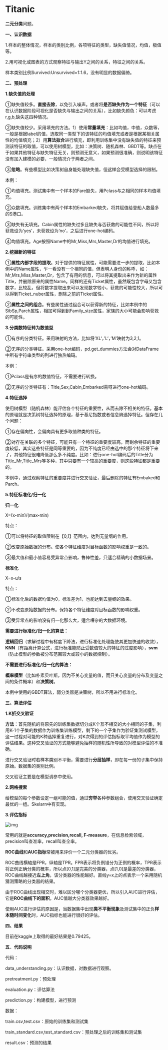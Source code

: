 # Titanic

**二元分类**问题。

**一、认识数据**

1.样本的整体情况，样本的类别比例，各项特征的类型，缺失值情况，均值，极值等。

2.用可视化或图表的方式观察特征与输出Y之间的关系，特征之间的关系。

样本类别比例Survived:Unsurvived=1:1.6，没有明显的数据偏倚。

 

**二、预处理** 

**1.缺失值的处理**

①缺失值较多。**直接去除**，以免引入噪声。或者将**是否缺失作为一个特征**（可以在认识数据阶段可视化是否缺失与输出之间的关系），比如缺失颜色：可以考虑r,g,b,缺失这四种情况。

②缺失值较少。采用填充的方法。1）使用**常量填充**：比如均值，中值，众数等，一般是根据label的值，选取同一类型下的该特征的均值填充或者是根据某相关属性的均值填充；2）用**算法拟合**进行填充，即利用训练集中没有缺失值的特征来预测该特征的取值，可以使用树模型，比如：决策树、随机森林、GBDT等。缺点在于如果其他特征与缺失特征无关，则预测无意义，如果预测很准确，则说明该特征没有加入建模的必要，一般情况介于两者之间。

③**忽略**。有些模型比如决策树自身能处理缺失值，但这样会受模型选择的限制。

本例：

①均值填充。测试集中有一个样本的Fare缺失，用Pclass与之相同的样本均值填充。

②众数填充。训练集中有两个样本的Embarked缺失，将其赋值给登船人数最多的S港口。

③缺失有无填充。Cabin属性的缺失过多且缺失与否获救的可能性不同，所以将获救设为‘yes’，未获救设为‘no’，之后进行one-hot编码。

④均值填充。Age按照Name中的Mr,Miss,Mrs,Master,Dr的均值进行填充。

 

**2.挖掘新的特征**

①**属性内部字段的提取**。对于提供的特征属性，可能需要进一步的提取，比如本例中的Name属性，乍一看没有一个相同的值，但表明人身份的称呼，如：Mr,Mrs,Miss,Master,Dr，包含了有用的信息，可以将其提取出来作为新的属性Title，并删除原来的属性Name。同样的还有Ticket属性，虽然既包含字母又包含数字，比较乱，但将数字提取出来可以发现数字较小，获救的可能性较大，所以可以得到Ticket_nuber属性，删除之前的Ticket属性。

②**属性之间的组合**。有些属性通过组合可以获得新的特征，比如本例中的SibSp,Parch属性，相加可得到到Family_size属性，家族的大小可能会影响获救的可能性。

 

**3.分类数特征转为数值型**

①有序的分类特征。采用映射的方法，比如将‘XL‘，’L‘，’M‘映射为3,2,1。

②无序的分类特征。采用one-hot编码，pd.get_dummies方法会对DataFrame中所有字符串类型的列进行独热编码。

本例：

①Pclass是有序的数值特征，不需要进行转换。

②无序的分类特征有：Title,Sex,Cabin,Embarked需呀进行one-hot编码。

 

**4.特征选择**

使用树模型（随机森林）能评估各个特征的重要性，从而去除不相关的特征。基本的原理就是决策树特征选择的原理，基于基尼指数或者信息熵选择特征。但存在几个问题：

①存在偏向性，会偏向具有更多取值种类的特征。

②对存在关联的多个特征，可能只有一个特征的重要度较高，而剩余特征的重要度较低，其实这些特征是同等重要的，因为不纯度已经由选中的那个特征将下来了，其他特征很难降低那么多不纯度。比如：进行one-hot编码后的Title分为Title_Mr,Title_Mrs等多种，其中只要有一个较高的重要度，则这些特征都是重要的。

本例中，通过观察特征的重要度并进行交叉验证，最后删除的特征有Embaked和Parch。

 

**5.特征标准化/归一化**

**归一化**

X=(x-min)/(max-min)

特点：

①可以将特征的取值限制在【0,1】范围内，达到无量纲的作用。

②改变原始数据的分布。使各个特征维度对目标函数的影响权重是一致的。

③最大值和最小值容易受异常点影响，鲁棒性差，只适合精确的小数据场景。

**标准化**

X=x-u/s

特点：

①标准化后的数据均值为0，标准差为1，也能达到去量纲的效果。

②不改变原始数据的分布。保持各个特征维度对目标函数的影响权重。

③受异常点的影响没有归一化那么大，适合嘈杂的大数据环境。

**需要进行标准化/归一化的算法：**

**逻辑回归**（求解过程中有梯度下降法，进行标准化处理能使其更加快速的收敛），**KNN**（有距离计算公式，进行标准能防止受数值较大的特征的过度影响），**svm**（防止模型的参数被分布范围较大或较小的数据控制）。

**不需要进行标准化/归一化的算法：**

**概率模型**（比如朴素贝叶斯，因为不关心变量的值，而只关心变量的分布及变量之间的条件概率）和**决策树**。

本例中使用的GBDT算法，弱分类器是决策树，所以不用进行标准化。

 

**三、算法评估**

**1.K折交叉验证**

**方法**：首先随机的将原先的训练集数据切分成K个互不相交的大小相同的子集，利用K-1个子集的数据作为训练集训练模型，剩下的一个子集作为验证集测试模型，这一过程对可能的K种选择重复进行，对K次得到的评估指标取平均值作为模型的评估结果。这种交叉验证的方式能够避免抽样的随机性所导致的对模型评估的不准确。

进行交叉验证时若样本类别不平衡，需要进行**分层抽样**，即在每一份的子集中保持原始。数据集的类别比例。

交叉验证主要是在模型调参中使用。

 

**2.网格搜索**

给模型的每个参数设定一组可能的值，通过**穷举**各种参数组合，使用交叉验证确定最优的一组。Skelarn中有实现。

 

**3.评估指标**

![img](file:///C:/Users/zjs_m/AppData/Local/Temp/msohtmlclip1/01/clip_image002.jpg)

常用的就是**accuracy,precision,recall, F-measure**，在信息检索领域，precision叫查准率，recall叫查全率。

**ROC曲线**和**AUC指标**常被用来评价一个二元分类器的优劣。

ROC曲线横轴是FPR，纵轴是TPR。FPR表示将负例错分为正例的概率，TPR表示将正例正确分类的概率，所以点[0,1]是完美的分类器，点[1,0]是最差的分类器，ROC曲线越接近**左上角**，该分类器的性能越好。直线y=x上的点表示一个采用随机猜测策略的分类器的结果。

由于ROC曲线出现相交时，难以区分哪个分类器更优，所以引入AUC进行评估，它是**ROC曲线下的面积**，AUC值越大分类器效果越好。

使用AUC进行评估的原因是，当数据集中出现**类不平衡现象**及测试集中的正负**样本随时间变化**时，AUC指标也能进行很好的评估。

 

**四、结果**

目前在kaggle上取得的最好结果是0.79425。

 

**五．代码说明**

代码：

data_understanding.py：认识数据，对数据进行观察。

pretreatment.py：预处理

evaluation.py：评估算法

prediction.py：构建模型，进行预测

数据：

train.csv,test.csv：原始的训练集和测试集

train_standard.csv,test_standard.csv：预处理之后的训练集和测试集

result.csv：预测的结果